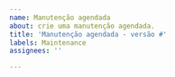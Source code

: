 ```yaml
---
name: Manutenção agendada
about: crie uma manutenção agendada.
title: 'Manutenção agendada - versão #'
labels: Maintenance
assignees: ''

---
```


<!---
altere a data de início(start), fim(end) e produtos que estarão fora(expectedDown), para consultar o nome do produto, acesse o arquivo https://github.com/guichevirtual/statuspage/blob/master/.upptimerc.yml e consulte a parte de sites
--->
<!--
start: 2021-02-24T13:00:00.220Z
end: 2021-02-24T14:00:00.220Z
expectedDown: 
-->
